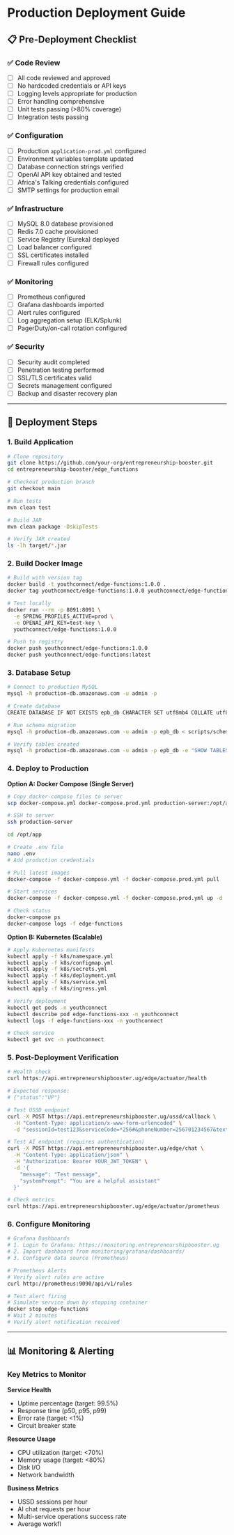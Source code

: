 # Production Deployment Guide

## 📋 Pre-Deployment Checklist

### ✅ Code Review
- [ ] All code reviewed and approved
- [ ] No hardcoded credentials or API keys
- [ ] Logging levels appropriate for production
- [ ] Error handling comprehensive
- [ ] Unit tests passing (>80% coverage)
- [ ] Integration tests passing

### ✅ Configuration
- [ ] Production `application-prod.yml` configured
- [ ] Environment variables template updated
- [ ] Database connection strings verified
- [ ] OpenAI API key obtained and tested
- [ ] Africa's Talking credentials configured
- [ ] SMTP settings for production email

### ✅ Infrastructure
- [ ] MySQL 8.0 database provisioned
- [ ] Redis 7.0 cache provisioned
- [ ] Service Registry (Eureka) deployed
- [ ] Load balancer configured
- [ ] SSL certificates installed
- [ ] Firewall rules configured

### ✅ Monitoring
- [ ] Prometheus configured
- [ ] Grafana dashboards imported
- [ ] Alert rules configured
- [ ] Log aggregation setup (ELK/Splunk)
- [ ] PagerDuty/on-call rotation configured

### ✅ Security
- [ ] Security audit completed
- [ ] Penetration testing performed
- [ ] SSL/TLS certificates valid
- [ ] Secrets management configured
- [ ] Backup and disaster recovery plan

---

## 🚀 Deployment Steps

### 1. Build Application

```bash
# Clone repository
git clone https://github.com/your-org/entrepreneurship-booster.git
cd entrepreneurship-booster/edge_functions

# Checkout production branch
git checkout main

# Run tests
mvn clean test

# Build JAR
mvn clean package -DskipTests

# Verify JAR created
ls -lh target/*.jar
```

### 2. Build Docker Image

```bash
# Build with version tag
docker build -t youthconnect/edge-functions:1.0.0 .
docker tag youthconnect/edge-functions:1.0.0 youthconnect/edge-functions:latest

# Test locally
docker run --rm -p 8091:8091 \
  -e SPRING_PROFILES_ACTIVE=prod \
  -e OPENAI_API_KEY=test-key \
  youthconnect/edge-functions:1.0.0

# Push to registry
docker push youthconnect/edge-functions:1.0.0
docker push youthconnect/edge-functions:latest
```

### 3. Database Setup

```bash
# Connect to production MySQL
mysql -h production-db.amazonaws.com -u admin -p

# Create database
CREATE DATABASE IF NOT EXISTS epb_db CHARACTER SET utf8mb4 COLLATE utf8mb4_unicode_ci;

# Run schema migration
mysql -h production-db.amazonaws.com -u admin -p epb_db < scripts/schema.sql

# Verify tables created
mysql -h production-db.amazonaws.com -u admin -p epb_db -e "SHOW TABLES;"
```

### 4. Deploy to Production

**Option A: Docker Compose (Single Server)**

```bash
# Copy docker-compose files to server
scp docker-compose.yml docker-compose.prod.yml production-server:/opt/app/

# SSH to server
ssh production-server

cd /opt/app

# Create .env file
nano .env
# Add production credentials

# Pull latest images
docker-compose -f docker-compose.yml -f docker-compose.prod.yml pull

# Start services
docker-compose -f docker-compose.yml -f docker-compose.prod.yml up -d

# Check status
docker-compose ps
docker-compose logs -f edge-functions
```

**Option B: Kubernetes (Scalable)**

```bash
# Apply Kubernetes manifests
kubectl apply -f k8s/namespace.yml
kubectl apply -f k8s/configmap.yml
kubectl apply -f k8s/secrets.yml
kubectl apply -f k8s/deployment.yml
kubectl apply -f k8s/service.yml
kubectl apply -f k8s/ingress.yml

# Verify deployment
kubectl get pods -n youthconnect
kubectl describe pod edge-functions-xxx -n youthconnect
kubectl logs -f edge-functions-xxx -n youthconnect

# Check service
kubectl get svc -n youthconnect
```

### 5. Post-Deployment Verification

```bash
# Health check
curl https://api.entrepreneurshipbooster.ug/edge/actuator/health

# Expected response:
# {"status":"UP"}

# Test USSD endpoint
curl -X POST https://api.entrepreneurshipbooster.ug/ussd/callback \
  -H "Content-Type: application/x-www-form-urlencoded" \
  -d "sessionId=test123&serviceCode=*256#&phoneNumber=256701234567&text="

# Test AI endpoint (requires authentication)
curl -X POST https://api.entrepreneurshipbooster.ug/edge/chat \
  -H "Content-Type: application/json" \
  -H "Authorization: Bearer YOUR_JWT_TOKEN" \
  -d '{
    "message": "Test message",
    "systemPrompt": "You are a helpful assistant"
  }'

# Check metrics
curl https://api.entrepreneurshipbooster.ug/edge/actuator/prometheus
```

### 6. Configure Monitoring

```bash
# Grafana Dashboards
# 1. Login to Grafana: https://monitoring.entrepreneurshipbooster.ug
# 2. Import dashboard from monitoring/grafana/dashboards/
# 3. Configure data source (Prometheus)

# Prometheus Alerts
# Verify alert rules are active
curl http://prometheus:9090/api/v1/rules

# Test alert firing
# Simulate service down by stopping container
docker stop edge-functions
# Wait 2 minutes
# Verify alert notification received
```

---

## 📊 Monitoring & Alerting

### Key Metrics to Monitor

**Service Health**
- Uptime percentage (target: 99.5%)
- Response time (p50, p95, p99)
- Error rate (target: <1%)
- Circuit breaker state

**Resource Usage**
- CPU utilization (target: <70%)
- Memory usage (target: <80%)
- Disk I/O
- Network bandwidth

**Business Metrics**
- USSD sessions per hour
- AI chat requests per hour
- Multi-service operations success rate
- Average workfl